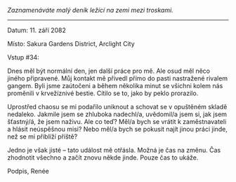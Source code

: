 _Zaznamenáváte malý deník ležící na zemi mezi troskami._

---

Datum: 11. září 2082

Místo: Sakura Gardens District, Arclight City

Vstup #34:

Dnes měl být normální den, jen další práce pro mě. Ale osud měl něco jiného připravené. Můj kontakt mě přivedl přímo do pasti nastražené rivalem gangem. Byli jsme zaútočeni a během několika minut se všichni kolem nás proměnili v krvežíznivé bestie. Cítilo se to, jako by peklo prorazilo.

Uprostřed chaosu se mi podařilo uniknout a schovat se v opuštěném skladě nedaleko. Jakmile jsem se zhluboka nadechl/a, uvědomil/a jsem si, jak jsem šťastný/á, že jsem naživu. Ale co teď? Měl/a bych se vrátit k zaměstnavateli a hlásit neúspěšnou misi? Nebo měl/a bych se pokusit najít jinou práci jinde, než se mi přiblíží příště?

Jedno je však jisté – tato událost mě otřásla. Možná je čas na změnu. Čas zhodnotit všechno a začít znovu někde jinde. Pouze čas to ukáže.

Podpis,
Renée
